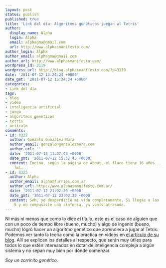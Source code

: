```yaml
---
layout: post
status: publish
published: true
title: 'Link del día: Algoritmos genéticos juegan al Tetris'
author:
  display_name: Alpha
  login: Alpha
  email: alphagma@gmail.com
  url: http://www.alphasmanifesto.com/
author_login: Alpha
author_email: alphagma@gmail.com
author_url: http://www.alphasmanifesto.com/
wordpress_id: 3119
wordpress_url: http://blog.alphasmanifesto.com/?p=3119
date: '2011-07-12 13:24:24 +0000'
date_gmt: '2011-07-12 15:24:24 +0000'
categories:
- Link del día
tags:
- blog
- video
- inteligencia artificial
- juego
- algoritmos genéticos
- tetris
- artículo
comments:
- id: 8322
  author: Gonzalo González Mora
  author_email: gonzalo@gonzalezmora.com
  author_url: ''
  date: '2011-07-12 13:37:45 +0000'
  date_gmt: '2011-07-12 15:37:45 +0000'
  content: Encima, según la página de About, el flaco tiene 16 años...
    fml.
- id: 8325
  author: Alpha
  author_email: alpha@furries.com.ar
  author_url: http://www.alphasmanifesto.com.ar/
  date: '2011-07-12 21:02:20 +0000'
  date_gmt: '2011-07-12 23:02:20 +0000'
  content: Seh, yo desperdicié mi vida completamente. Si llegás a los
    5 y no compusiste una sinfonía, ya venís atrasado.
---
```


Ni más ni menos que como lo dice el título, este es el caso de alguien que con un poco de tiempo libre  (bueno, mucho) y algo de ingenio (bueno, mucho) logró hacer un algoritmo genético que aprendiera a jugar al Tetris. Podemos ver tanto la teoría como la práctica en videos en [el artículo de su blog](http://luckytoilet.wordpress.com/2011/05/27/coding-a-tetris-ai-using-a-genetic-algorithm/). Allí se explican los detalles al respecto, que serán muy útiles para todos lo que estén interesados en dotar de inteligencia compleja a algún sistema y no sepan muy bien por dónde comenzar.

_Soy un zorrinito genético._
